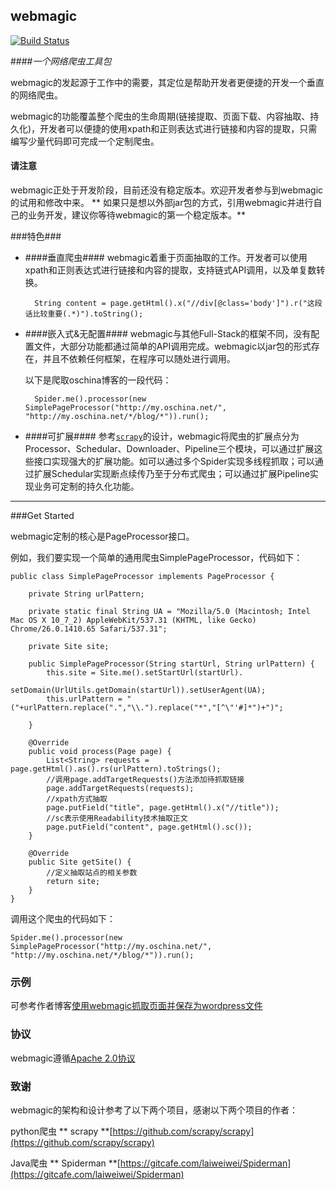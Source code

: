 webmagic
---------

[![Build Status](https://travis-ci.org/code4craft/webmagic.png?branch=master)](https://travis-ci.org/code4craft/webmagic)

####*一个网络爬虫工具包*

webmagic的发起源于工作中的需要，其定位是帮助开发者更便捷的开发一个垂直的网络爬虫。

webmagic的功能覆盖整个爬虫的生命周期(链接提取、页面下载、内容抽取、持久化)，开发者可以便捷的使用xpath和正则表达式进行链接和内容的提取，只需编写少量代码即可完成一个定制爬虫。

#### 请注意

webmagic正处于开发阶段，目前还没有稳定版本。欢迎开发者参与到webmagic的试用和修改中来。 ** 如果只是想以外部jar包的方式，引用webmagic并进行自己的业务开发，建议你等待webmagic的第一个稳定版本。**

###特色###

* ####垂直爬虫####
	webmagic着重于页面抽取的工作。开发者可以使用xpath和正则表达式进行链接和内容的提取，支持链式API调用，以及单复数转换。

		String content = page.getHtml().x("//div[@class='body']").r("这段话比较重要(.*)").toString();
	
* ####嵌入式&无配置####
	webmagic与其他Full-Stack的框架不同，没有配置文件，大部分功能都通过简单的API调用完成。webmagic以jar包的形式存在，并且不依赖任何框架，在程序可以随处进行调用。

	以下是爬取oschina博客的一段代码：
	
		Spider.me().processor(new SimplePageProcessor("http://my.oschina.net/", "http://my.oschina.net/*/blog/*")).run();
		
* ####可扩展####
	参考[`scrapy`](https://github.com/scrapy/scrapy)的设计，webmagic将爬虫的扩展点分为Processor、Schedular、Downloader、Pipeline三个模块，可以通过扩展这些接口实现强大的扩展功能。如可以通过多个Spider实现多线程抓取；可以通过扩展Schedular实现断点续传乃至于分布式爬虫；可以通过扩展Pipeline实现业务可定制的持久化功能。

	
	
------

###Get Started
	
webmagic定制的核心是PageProcessor接口。
	
例如，我们要实现一个简单的通用爬虫SimplePageProcessor，代码如下：

    public class SimplePageProcessor implements PageProcessor {

        private String urlPattern;

        private static final String UA = "Mozilla/5.0 (Macintosh; Intel Mac OS X 10_7_2) AppleWebKit/537.31 (KHTML, like Gecko) Chrome/26.0.1410.65 Safari/537.31";

        private Site site;

        public SimplePageProcessor(String startUrl, String urlPattern) {
            this.site = Site.me().setStartUrl(startUrl).
                    setDomain(UrlUtils.getDomain(startUrl)).setUserAgent(UA);
            this.urlPattern = "("+urlPattern.replace(".","\\.").replace("*","[^\"'#]*")+")";

        }

        @Override
        public void process(Page page) {
            List<String> requests = page.getHtml().as().rs(urlPattern).toStrings();
            //调用page.addTargetRequests()方法添加待抓取链接
            page.addTargetRequests(requests);
            //xpath方式抽取
            page.putField("title", page.getHtml().x("//title"));
            //sc表示使用Readability技术抽取正文
            page.putField("content", page.getHtml().sc());
        }

        @Override
        public Site getSite() {
            //定义抽取站点的相关参数
            return site;
        }
    }
        
调用这个爬虫的代码如下：

	Spider.me().processor(new SimplePageProcessor("http://my.oschina.net/", "http://my.oschina.net/*/blog/*")).run();


### 示例

可参考作者博客[使用webmagic抓取页面并保存为wordpress文件](http://my.oschina.net/flashsword/blog/136846)

### 协议

webmagic遵循[Apache 2.0协议](http://opensource.org/licenses/Apache-2.0)

### 致谢

webmagic的架构和设计参考了以下两个项目，感谢以下两个项目的作者：

python爬虫 ** scrapy **[https://github.com/scrapy/scrapy](https://github.com/scrapy/scrapy)

Java爬虫 ** Spiderman **[https://gitcafe.com/laiweiwei/Spiderman](https://gitcafe.com/laiweiwei/Spiderman)


